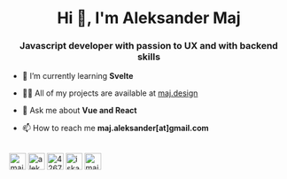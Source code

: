 <h1 align="center">Hi 👋, I'm Aleksander Maj</h1>
<h3 align="center">Javascript developer with passion to UX and with backend skills</h3>

- 🌱 I’m currently learning **Svelte**

- 👨‍💻 All of my projects are available at [maj.design](maj.design)

- 💬 Ask me about **Vue and React**

- 📫 How to reach me **maj.aleksander[at]gmail.com**

<br />
<a href="https://twitter.com/majaleksander" target="blank"><img align="center" src="https://cdn.jsdelivr.net/npm/simple-icons@3.0.1/icons/twitter.svg" alt="majaleksander" height="30" width="30" /></a>
<a href="https://linkedin.com/in/aleksander-maj-5545b674" target="blank"><img align="center" src="https://cdn.jsdelivr.net/npm/simple-icons@3.0.1/icons/linkedin.svg" alt="aleksander-maj-5545b674" height="30" width="30" /></a>
<a href="https://stackoverflow.com/users/4267716" target="blank"><img align="center" src="https://cdn.jsdelivr.net/npm/simple-icons@3.0.1/icons/stackoverflow.svg" alt="4267716" height="30" width="30" /></a>
<a href="https://instagram.com/iskandiar" target="blank"><img align="center" src="https://cdn.jsdelivr.net/npm/simple-icons@3.0.1/icons/instagram.svg" alt="iskandiar" height="30" width="30" /></a>
<a href="https://www.behance.net/majaleksander" target="blank"><img align="center" src="https://cdn.jsdelivr.net/npm/simple-icons@3.0.1/icons/behance.svg" alt="majaleksander" height="30" width="30" /></a>
</p>

